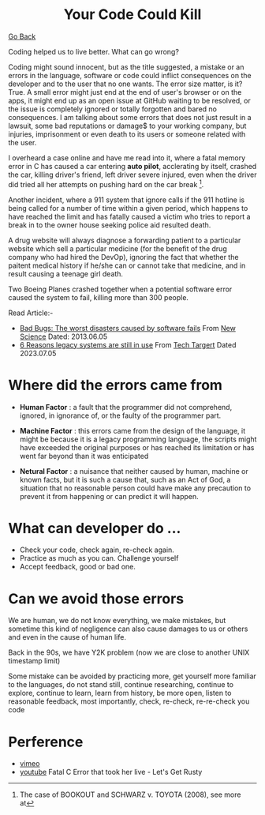 <div align="center"><h1>Your Code Could Kill</h1></div>

[Go Back](../../README.md)

Coding helped us to live better. What can go wrong?

Coding might sound innocent, but as the title suggested, a mistake or an errors in the language, software or code could inflict consequences on the developer and to the user that no one wants. The error size matter, is it? True. A small error might just end at the end of user's browser or on the apps, it might end up as an open issue at GitHub waiting to be resolved, or the issue is completely ignored or totally forgotten and bared no consequences. I am talking about some errors that does not just result in a lawsuit, some bad reputations or damage$ to your working company, but injuries, imprisonment or even death to its users or someone related with the user.

I overheard a case online and have me read into it, where a fatal memory error in C has caused a car entering __auto pilot__,  acclerating by itself, crashed the car, killing driver's friend, left driver severe injured, even when the driver did tried all her attempts on pushing hard on the car break [^2].

Another incident, where a 911 system that ignore calls if the 911 hotline is being called for a number of time within a given period, which happens to have reached the limit and has fatally caused a victim who tries to report a break in to the owner house seeking police aid resulted death. 
 
A drug website will always diagnose a forwarding patient to a particular website which sell a particular medicine (for the benefit of the drug company who had hired the DevOp), ignoring the fact that whether the paitent medical history if he/she can or cannot take that medicine, and in result causing a teenage girl death.

Two Boeing Planes crashed together when a potential software error caused the system to fail, killing more than 300 people.

Read Article:-
- [Bad Bugs: The worst disasters caused by software fails](https://www.newscientist.com/gallery/software-bugs/) From [New Science](https://www.newscientist.com/) Dated: 2013.06.05
- [6 Reasons legacy systems are still in use](https://www.techtarget.com/searchcio/feature/6-reasons-legacy-systems-are-still-in-use) From [Tech Targert](https://www.techtarget.com/) Dated 2023.07.05

# Where did the errors came from
- __Human Factor__ : a fault that the programmer did not comprehend, ignored, in ignorance of, or the faulty of the programmer part. 

- __Machine Factor__ : this errors came from the design of the language, it might be because it is a legacy programming language, the scripts might have exceeded the original purposes or has reached its limitation or has went far beyond than it was enticipated

- __Netural Factor__ : a nuisance that neither caused by human, machine or known facts, but it is such a cause that, such as an Act of God, a situation that no reasonable person could have make any precaution to prevent it from happening or can predict it will happen.

# What can developer do ...
- Check your code, check again, re-check again. 
- Practice as much as you can. Challenge yourself
- Accept feedback, good or bad one.

# Can we avoid those errors
We are human, we do not know everything, we make mistakes, but sometime this kind of negligence can also cause damages to us or others and even in the cause of human life.

Back in the 90s, we have Y2K problem (now we are close to another UNIX timestamp limit)

Some mistake can be avoided by practicing more, get yourself more familiar to the languages, do not stand still, continue researching, continue to explore, continue to learn, learn from history, be more open, listen to reasonable feedback, most importantly, check, re-check, re-re-check you code  

# Perference
[^2]: The case of BOOKOUT and SCHWARZ v. TOYOTA (2008), see more at
- [vimeo](https://vimeo.com/108663584)
- [youtube](https://www.youtube.com/watch?v=bJyE9OUhhAM&t=606s) Fatal C Error that took her live - Let's Get Rusty